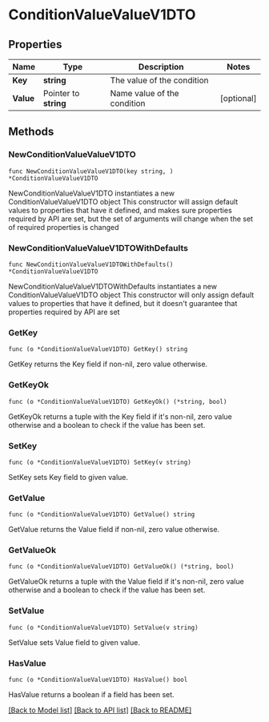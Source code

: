 # ConditionValueValueV1DTO

## Properties

Name | Type | Description | Notes
------------ | ------------- | ------------- | -------------
**Key** | **string** | The value of the condition | 
**Value** | Pointer to **string** | Name value of the condition | [optional] 

## Methods

### NewConditionValueValueV1DTO

`func NewConditionValueValueV1DTO(key string, ) *ConditionValueValueV1DTO`

NewConditionValueValueV1DTO instantiates a new ConditionValueValueV1DTO object
This constructor will assign default values to properties that have it defined,
and makes sure properties required by API are set, but the set of arguments
will change when the set of required properties is changed

### NewConditionValueValueV1DTOWithDefaults

`func NewConditionValueValueV1DTOWithDefaults() *ConditionValueValueV1DTO`

NewConditionValueValueV1DTOWithDefaults instantiates a new ConditionValueValueV1DTO object
This constructor will only assign default values to properties that have it defined,
but it doesn't guarantee that properties required by API are set

### GetKey

`func (o *ConditionValueValueV1DTO) GetKey() string`

GetKey returns the Key field if non-nil, zero value otherwise.

### GetKeyOk

`func (o *ConditionValueValueV1DTO) GetKeyOk() (*string, bool)`

GetKeyOk returns a tuple with the Key field if it's non-nil, zero value otherwise
and a boolean to check if the value has been set.

### SetKey

`func (o *ConditionValueValueV1DTO) SetKey(v string)`

SetKey sets Key field to given value.


### GetValue

`func (o *ConditionValueValueV1DTO) GetValue() string`

GetValue returns the Value field if non-nil, zero value otherwise.

### GetValueOk

`func (o *ConditionValueValueV1DTO) GetValueOk() (*string, bool)`

GetValueOk returns a tuple with the Value field if it's non-nil, zero value otherwise
and a boolean to check if the value has been set.

### SetValue

`func (o *ConditionValueValueV1DTO) SetValue(v string)`

SetValue sets Value field to given value.

### HasValue

`func (o *ConditionValueValueV1DTO) HasValue() bool`

HasValue returns a boolean if a field has been set.


[[Back to Model list]](../README.md#documentation-for-models) [[Back to API list]](../README.md#documentation-for-api-endpoints) [[Back to README]](../README.md)


